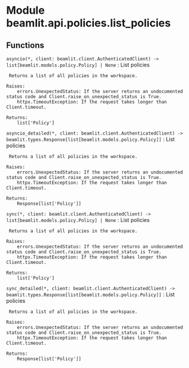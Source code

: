 Module beamlit.api.policies.list_policies
=========================================

Functions
---------

`asyncio(*, client: beamlit.client.AuthenticatedClient) ‑> list[beamlit.models.policy.Policy] | None`
:   List policies
    
     Returns a list of all policies in the workspace.
    
    Raises:
        errors.UnexpectedStatus: If the server returns an undocumented status code and Client.raise_on_unexpected_status is True.
        httpx.TimeoutException: If the request takes longer than Client.timeout.
    
    Returns:
        list['Policy']

`asyncio_detailed(*, client: beamlit.client.AuthenticatedClient) ‑> beamlit.types.Response[list[beamlit.models.policy.Policy]]`
:   List policies
    
     Returns a list of all policies in the workspace.
    
    Raises:
        errors.UnexpectedStatus: If the server returns an undocumented status code and Client.raise_on_unexpected_status is True.
        httpx.TimeoutException: If the request takes longer than Client.timeout.
    
    Returns:
        Response[list['Policy']]

`sync(*, client: beamlit.client.AuthenticatedClient) ‑> list[beamlit.models.policy.Policy] | None`
:   List policies
    
     Returns a list of all policies in the workspace.
    
    Raises:
        errors.UnexpectedStatus: If the server returns an undocumented status code and Client.raise_on_unexpected_status is True.
        httpx.TimeoutException: If the request takes longer than Client.timeout.
    
    Returns:
        list['Policy']

`sync_detailed(*, client: beamlit.client.AuthenticatedClient) ‑> beamlit.types.Response[list[beamlit.models.policy.Policy]]`
:   List policies
    
     Returns a list of all policies in the workspace.
    
    Raises:
        errors.UnexpectedStatus: If the server returns an undocumented status code and Client.raise_on_unexpected_status is True.
        httpx.TimeoutException: If the request takes longer than Client.timeout.
    
    Returns:
        Response[list['Policy']]